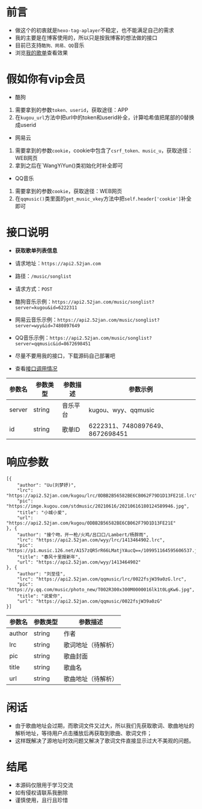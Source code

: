 # 前言
- 做这个的初衷就是`hexo-tag-aplayer`不稳定，也不能满足自己的需求
- 我的主要是在博客使用的，所以只是按我博客的想法做的接口
- 目前已支持`酷狗、网易、QQ`音乐
- 浏览[我的歌单](http://www.app966.cn/music/)查看效果

# 假如你有vip会员
- 酷狗
1. 需要拿到的参数`token、userid`，获取途径：APP
2. 在`kugou_url`方法中把url中的token和userid补全，计算哈希值把尾部的0替换成userid
- 网易云
1. 需要拿到的参数`cookie`，cookie中包含了`csrf_token、music_u`，获取途径：WEB网页
2. 拿到之后在`WangYiYun()类初始化时补全即可
- QQ音乐
1. 需要拿到的参数`cookie`，获取途径：WEB网页
2. 在`qqmusic()`类里面的`get_music_vkey`方法中把`self.header['cookie']`补全即可

# 接口说明
- **获取歌单列表信息**

- 请求地址：`https://api2.52jan.com`
- 路径：`/music/songlist`
- 请求方式：`POST`
- 酷狗音乐示例：`https://api2.52jan.com/music/songlist?server=kugou&id=6222311`
- 网易云音乐示例：`https://api2.52jan.com/music/songlist?server=wyy&id=7480897649`
- QQ音乐示例：`https://api2.52jan.com/music/songlist?server=qqmusic&id=8672698451`
- 尽量不要用我的接口，下载源码自己部署吧
- 查看[接口调用情况](https://www.app966.cn/charts/)

参数名|参数类型|参数描述|参数示例
---|---|---|---
server|string|音乐平台|kugou、wyy、qqmusic
id|string|歌单ID|6222311、7480897649、8672698451

# 响应参数
```
[{
	"author": "Uu(刘梦妤)",
	"lrc": "https://api2.52jan.com/kugou/lrc/0DBB2B56582BE6CB062F79D1D13FE21E.lrc",
	"pic": "https://imge.kugou.com/stdmusic/20210616/20210616180124589946.jpg",
	"title": "小城小爱",
	"url": "https://api2.52jan.com/kugou/0DBB2B56582BE6CB062F79D1D13FE21E"
}, {
	"author": "接个吻，开一枪/火鸡/吕口口/Lambert/杨胖雨",
	"lrc": "https://api2.52jan.com/wyy/lrc/1413464902.lrc",
	"pic": "https://p1.music.126.net/A157zQR5rR66LMatjYAucQ==/109951164595606537.jpg",
	"title": "春风十里报新年",
	"url": "https://api2.52jan.com/wyy/1413464902"
}, {
	"author": "刘至佳",
	"lrc": "https://api2.52jan.com/qqmusic/lrc/0022fsjW39a0zG.lrc",
	"pic": "https://y.qq.com/music/photo_new/T002R300x300M0000016lk1t0LgKw6.jpg",
	"title": "说爱你",
	"url": "https://api2.52jan.com/qqmusic/0022fsjW39a0zG"
}]
```

参数名|参数类型|参数描述
---|---|---
author|string|作者
lrc|string|歌词地址（待解析）
pic|string|歌曲封面
title|string|歌曲名
url|string|歌曲地址（待解析）

# 闲话
- 由于歌曲地址会过期，而歌词文件又过大，所以我们先获取歌词、歌曲地址的解析地址，等待用户点击播放后再获取到歌曲、歌词文件；
- 这样既解决了源地址时效问题又解决了歌词文件直接显示过大不美观的问题。

# 结尾
- 本源码仅限用于学习交流
- 如有侵权请联系我删除
- 谨慎使用，且行且珍惜

